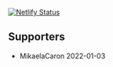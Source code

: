 [![Netlify Status](https://api.netlify.com/api/v1/badges/6060f630-ec01-4557-a105-13b9c153e816/deploy-status)](https://app.netlify.com/sites/willowy-sawine-57e0bf/deploys)

## Supporters

- MikaelaCaron 2022-01-03